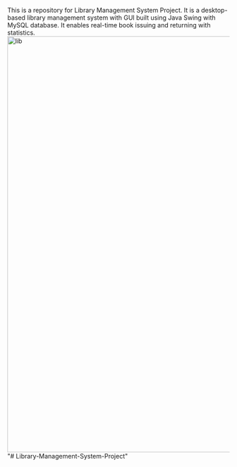 This is a repository for Library Management System Project. It is a desktop-based library management system with GUI built using Java Swing with MySQL database. It enables real-time book issuing and returning with statistics.
<img width="1690" height="945" alt="lib" src="https://github.com/user-attachments/assets/42fcd363-7f9b-4113-8711-b18a807fbf4d" />
"# Library-Management-System-Project" 
